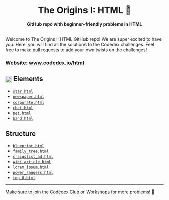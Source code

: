 <div align="center">
  <br>
  <h1>The Origins I: HTML 🌋</h1>
  <strong>GitHub repo with beginner-friendly problems in HTML</strong>
</div>
<br>

Welcome to The Origins I: HTML GitHub repo! We are super excited to have you. Here, you will find all the solutions to the Codédex challenges. Feel free to make pull requests to add your own twists on the challenges!

### Website: www.codedex.io/html

## <img src="https://www.codedex.io/images/badges/html/elements.png" height="20" style="vertical-align: middle"> Elements

- [`star.html`](https://github.com/codedex-io/html-101/blob/main/1-elements/01_star.html)
- [`newspaper.html`](https://github.com/codedex-io/html-101/blob/main/1-elements/03_newspaper.html)
- [`corporate.html`](https://github.com/codedex-io/html-101/blob/main/1-elements/04_corporate.html)
- [`chef.html`](https://github.com/codedex-io/html-101/blob/main/1-elements/05_chef.html)
- [`pet.html`](https://github.com/codedex-io/html-101/blob/main/1-elements/06_pet.html)
- [`band.html`](https://github.com/codedex-io/html-101/blob/main/1-elements/07_band.html)

## Structure

- [`blueprint.html`](https://github.com/codedex-io/html-101/blob/main/2-structure/08_blueprint.html)
- [`family_tree.html`](https://github.com/codedex-io/html-101/blob/main/2-structure/09_family_tree.html)
- [`craigslist_ad.html`](https://github.com/codedex-io/html-101/blob/main/2-structure/10_craigslist.html)
- [`wiki_article.html`](https://github.com/codedex-io/html-101/blob/main/2-structure/11_wiki_article.html)
- [`lorem_ipsum.html`](https://github.com/codedex-io/html-101/blob/main/2-structure/12_lorem_ipsum.html)
- [`power_rangers.html`](https://github.com/codedex-io/html-101/blob/main/2-structure/13_power_rangers.html)
- [`top_8.html`](https://github.com/codedex-io/html-101/blob/main/2-structure/14_top_8.html)

---

Make sure to join the [Codédex Club or Workshops](https://www.codedex.io/community) for more problems! 💖
